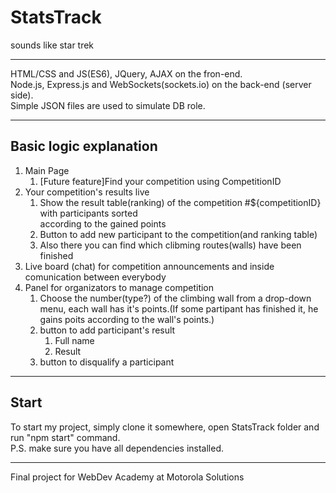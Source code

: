# StatsTrack 
sounds like star trek 
<hr>
HTML/CSS and JS(ES6), JQuery, AJAX on the fron-end.<br>
Node.js, Express.js and WebSockets(sockets.io) on the back-end (server side).<br>
Simple JSON files are used to simulate DB role.
<hr>
<h2>Basic logic explanation</h2>
<ol>
    <li>
        Main Page
        <ol>
            <li>
                [Future feature]Find your competition using CompetitionID
            </li>
        </ol>
    </li>
    <li>
        Your competition's results live
        <ol>
            <li>
                Show the result table(ranking) of the competition #${competitionID} with participants sorted <br> according to the gained points
            </li>
            <li>
                Button to add new participant to the competition(and ranking table)
            </li>
            <li>
                Also there you can find which clibming routes(walls) have been finished
            </li>
        </ol>
    </li>
    <li>Live board (chat) for competition announcements and inside comunication between everybody
    <li>
        Panel for organizators to manage competition
        <ol>
            <li>
                Choose the number(type?) of the climbing wall from a drop-down menu,
                each wall has it's points.(If some partipant has finished it, he gains poits according to
                the wall's points.)
            </li>
            <li>
              button to add participant's result
                <ol>
                    <li>Full name</li>
                    <li>Result</li>
                </ol>
            </li>
             <li>
                 button to disqualify a participant
            </li>
        </ol>
    </li>
</ol>
<hr>
<h2>Start</h2>
To start my project, simply clone it somewhere, open StatsTrack folder and run "npm start" command.<br>
P.S. make sure you have all dependencies installed.
<hr> 
Final project for WebDev Academy at Motorola Solutions
